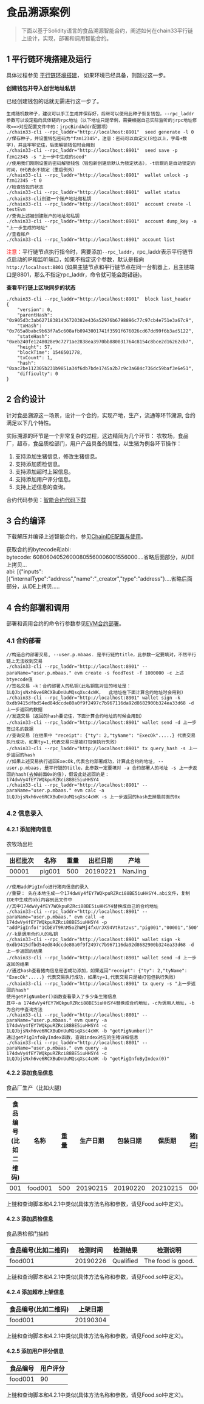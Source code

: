 # 食品溯源案例

>下面以基于Solidity语言的食品溯源智能合约，阐述如何在chain33平行链上设计，实现，部署和调用智能合约。

## 1 平行链环境搭建及运行
具体过程参见 [平行链环境搭建](https://docs.bityuan.com/zh/guide/1.%E5%85%A5%E9%97%A8/2.%20Build%20parachain/)， 如果环境已经具备，则跳过这一步。    
  
**创建钱包并导入创世地址私钥**   
  
已经创建钱包的话就无需进行这一步了。   
  
```    
生成随机数种子，建议可以手工生成并保存好，后继可以使用此种子恢复钱包，--rpc_laddr参数可以设定指向具体链的rpc地址（以下地址只是举例，需要根据自己实际监听的jrpc地址修改==>对应配置文件中的：jrpcBindAddr配置项）  
./chain33-cli --rpc_laddr="http://localhost:8901"  seed generate -l 0
//保存种子，并设置钱包密码为"fzm12345"，注意：密码可以自定义(8位以上，字母+数字)，并且牢牢记住，后面解锁钱包时会用到  
./chain33-cli --rpc_laddr="http://localhost:8901"  seed save -p fzm12345 -s "上一步中生成的seed"
//使用我们刚刚设置的密码解锁钱包（钱包新创建后默认为锁定状态），-t后跟的是自动锁定的时间，0代表永不锁定（重启例外）
./chain33-cli --rpc_laddr="http://localhost:8901"  wallet unlock -p fzm12345 -t 0 
//检查钱包的状态 
./chain33-cli --rpc_laddr="http://localhost:8901"  wallet status
./chain33-cli创建一个账户地址和私钥  
./chain33-cli --rpc_laddr="http://localhost:8901"  account create -l testEvm
//查询上述被创建账户的地址和私钥  
./chain33-cli --rpc_laddr="http://localhost:8901"  account dump_key -a "上一步生成的地址"
//查看账户  
./chain33-cli --rpc_laddr="http://localhost:8901" account list   
```   
  
<font color=red>注意：</font>平行链节点执行指令时，需要添加```--rpc_laddr```，rpc_laddr表示平行链节点启动的IP和监听端口，如果不指定这个参数，默认是指向```http://localhost:8801``` (如果主链节点和平行链节点在同一台机器上，且主链端口是8801，那么不指定rpc_laddr，命令就可能会跑错链)。
  
**查看平行链上区块同步的状态**
  
```
./chain33-cli --rpc_laddr="http://localhost:8901"  block last_header
{
    "version": 0,
    "parentHash": "0x905d3c3ab62718381436720382e436a52976b6798896c77c97cb4e751e3a67c9",
    "txHash": "0x765a8babc9b63f7a5c608afb0943001741f3591f676026cd67dd99f6b3ad5122",
    "stateHash": "0xeb240fe1248028e9c7271ae2838ea3970bb880031764c8154c8bce2d16262cb7",
    "height": 57,
    "blockTime": 1546501778,
    "txCount": 1,
    "hash": "0xac2be112305b231b9851a34f6db7bde1745a2b7c9c3a684c736dc59baf3e6e51",
    "difficulty": 0
}
```

## 2 合约设计
针对食品溯源这一场景，设计一个合约，实现产地，生产，流通等环节溯源, 合约满足以下几个特性。  
  
实际溯源的环节是一个非常复杂的过程，这边精简为几个环节： 农牧场，食品厂，超市，食品质检部门，用户产品具备的属性，以生猪为例各环节操作：  
1. 支持添加生猪信息，修改生猪信息。  
2. 支持添加质检信息。  
3. 支持添加超时上架信息。  
4. 支持添加用户评分信息。  
5. 支持上述信息的查询。  
  
合约代码参见：[智能合约代码下载](https://bty33.oss-cn-shanghai.aliyuncs.com/chain33Dev/solidity/Food.zip)

## 3 合约编译
下载解压并编译上述智能合约，参见[ChainIDE配置与使用](https://baas.33.cn/doc/detail/154)。
  
获取合约的bytecode和abi:  
bytecode: 60806040526000805560006001556000....省略后面部分，从IDE上拷贝...  
abi: [{"inputs":[{"internalType":"address","name":"_creator","type":"address"}....省略后面部分，从IDE上拷贝.....

## 4 合约部署和调用
部署和调用合约的命令行参数参见[EVM合约部署](https://docs.bityuan.com/zh/guide/1.%E5%85%A5%E9%97%A8/7.%20Deploy%20smart%20contract/)。

### 4.1 合约部署
```  
//构造合约部署交易, --user.p.mbaas. 是平行链的title，此参数一定要填对，不然平行链上无法收到交易
./chain33-cli --rpc_laddr="http://localhost:8901" --paraName="user.p.mbaas." evm create -s foodTest -f 1000000 -c 上述btyecode值 
//签名交易 -k：合约部署人的私钥(此私钥匙对应的地址是： 1LQJbjsNxh6ve6RCXBuDnUuMQsqXsc4cWK，  此地址在下面计算合约地址时会用到)
./chain33-cli --rpc_laddr="http://localhost:8901" wallet sign -k 0xdb9415dfbd54ed84dccde80a0f9f2497c7b967116da92d8682900b324ea33d68 -d 上一步返回的数据
//发送交易（返回的hash要记住，下面计算合约地址的时候会用到）
./chain33-cli --rpc_laddr="http://localhost:8901" wallet send -d 上一步签过名的数据
//查询交易（在结果中 "receipt": {"ty": 2,"tyName": "ExecOk".....} 代表交易执行成功，如果ty=1,代表交易只是被打包但执行失败）
./chain33-cli --rpc_laddr="http://localhost:8901" tx query_hash -s 上一步返回的hash
//如果上述交易执行返回ExecOk,代表合约部署成功，计算此合约的地址, --user.p.mbaas. 是平行链的title，此参数一定要填对 -a 合约部署人的地址 -s 上一步返回的hash(去掉前面0x的值)，假设此处返回的是：174dwVy4fEY7WQkpuRZRci88BE5iuHHSY4
./chain33-cli --rpc_laddr="http://localhost:8901" --paraName="user.p.mbaas." evm calc -a 1LQJbjsNxh6ve6RCXBuDnUuMQsqXsc4cWK -s 上一步返回的hash去掉最前面的0x
```

### 4.2 信息录入

#### 4.2.1 添加猪肉信息
  
农牧场出栏

|出栏批次|名称|重量|出栏日期|产地|
|----|----|----|----|----|
|00001|pig001|500|20190221|NanJing|

```  
//使用addPigInfo进行猪肉信息的录入  
//重要： 先在本地生成一个174dwVy4fEY7WQkpuRZRci88BE5iuHHSY4.abi文件，复制IDE中生成的abi内容到此文件中  
//其中174dwVy4fEY7WQkpuRZRci88BE5iuHHSY4替换成自己的合约地址    
./chain33-cli --rpc_laddr="http://localhost:8901" --paraName="user.p.mbaas." evm call -e 174dwVy4fEY7WQkpuRZRci88BE5iuHHSY4 -p "addPigInfo("1CbEVT9RnM5oZhWMj4fxUrJX94VtRotzvs","pig001","00001","500","20190210","NanJing")"    
//-k是调用合约人的私钥  
./chain33-cli --rpc_laddr="http://localhost:8901" wallet sign -k 0xdb9415dfbd54ed84dccde80a0f9f2497c7b967116da92d8682900b324ea33d68 -d 上一步返回的结果  
./chain33-cli --rpc_laddr="http://localhost:8901" wallet send -d 上一步返回的结果    
//通过hash查看猪肉信息是否成功添加，如果返回"receipt": {"ty": 2,"tyName": "ExecOk".....} 代表交易执行成功，如果ty=1,代表交易只是被打包但执行失败）  
./chain33-cli --rpc_laddr="http://localhost:8901" tx query -s "上一步返回的hash"  
使用getPigNumber()函数查看录入了多少条生猪信息  
其中-a 174dwVy4fEY7WQkpuRZRci88BE5iuHHSY4替换成合约地址，-c为调用人地址，-b为合约中查询方法  
./chain33-cli --rpc_laddr="http://localhost:8801" --paraName="user.p.mbaas." evm query -a  174dwVy4fEY7WQkpuRZRci88BE5iuHHSY4 -c 1LQJbjsNxh6ve6RCXBuDnUuMQsqXsc4cWK -b "getPigNumber()"  
通过getPigInfoByIndex函数，查询index对应的生猪详细信息  
./chain33-cli --rpc_laddr="http://localhost:8801" --paraName="user.p.mbaas." evm query -a  174dwVy4fEY7WQkpuRZRci88BE5iuHHSY4 -c 1LQJbjsNxh6ve6RCXBuDnUuMQsqXsc4cWK -b "getPigInfoByIndex(0)"  
```

#### 4.2.2 添加食品信息
  
食品厂生产（比如火腿)

|食品编号(比如二维码)|名称|重量|生产日期|包装日期|保质期|猪肉出栏批次|
|----|----|----|----|----|----|----|
|001|food001|500|20190215|20190220|20210215|00001|

上链和查询脚本和4.2.1中类似(具体方法名称和参数，请见Food.sol中定义)。

#### 4.2.3 添加质检信息
  
食品质检部门抽检

|食品编号(比如二维码)|检测时间|检测结果|检测说明|
|----|----|----|----|
|food001|20190226|Qualified|The food is good.|

上链和查询脚本和4.2.1中类似(具体方法名称和参数，请见Food.sol中定义)。

#### 4.2.4 添加超市上架信息

|食品编号(比如二维码)|上架日期|
|----|----|
|food001|20190304|

上链和查询脚本和4.2.1中类似(具体方法名称和参数，请见Food.sol中定义)。

#### 4.2.5 添加用户评分信息

|食品编号|用户评分|
|----|----|
|food001|90|

上链和查询脚本和4.2.1中类似(具体方法名称和参数，请见Food.sol中定义)。
